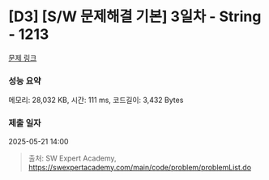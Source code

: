 # [D3] [S/W 문제해결 기본] 3일차 - String - 1213 

[문제 링크](https://swexpertacademy.com/main/code/problem/problemDetail.do?contestProbId=AV14P0c6AAUCFAYi) 

### 성능 요약

메모리: 28,032 KB, 시간: 111 ms, 코드길이: 3,432 Bytes

### 제출 일자

2025-05-21 14:00



> 출처: SW Expert Academy, https://swexpertacademy.com/main/code/problem/problemList.do